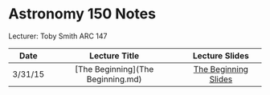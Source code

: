 # Astronomy 150 Notes
Lecturer: Toby Smith
ARC 147

|Date|Lecture Title|Lecture Slides|
|:--:|:--:|:--:|
|3/31/15|[The Beginning](The Beginning.md)|[The Beginning Slides](http://www.astro.washington.edu/users/smith/Astro150/Lectures/Intro/Slide0.html)|
